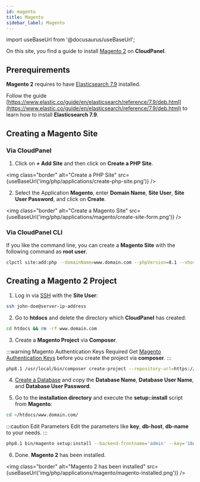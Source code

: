 ```yaml
---
id: magento
title: Magento
sidebar_label: Magento
---
```


import useBaseUrl from '@docusaurus/useBaseUrl';

On this site, you find a guide to install [Magento 2](https://business.adobe.com/products/magento/open-source.html) on **CloudPanel**.

## Prerequirements

**Magento 2** requires to have [Elasticsearch 7.9](https://www.elastic.co/guide/en/elasticsearch/reference/7.9/deb.html) installed.

Follow the guide [https://www.elastic.co/guide/en/elasticsearch/reference/7.9/deb.html](https://www.elastic.co/guide/en/elasticsearch/reference/7.9/deb.html) to learn how to install **Elasticsearch 7.9**.

## Creating a Magento Site

### Via CloudPanel

1. Click on **+ Add Site** and then click on **Create a PHP Site**.

<img class="border" alt="Create a PHP Site" src={useBaseUrl('img/php/applications/create-php-site.png')} />

2. Select the Application **Magento**, enter **Domain Name**, **Site User**, **Site User Password**, and click on **Create**.

<img class="border" alt="Create a Magento Site" src={useBaseUrl('img/php/applications/magento/create-site-form.png')} />

### Via CloudPanel CLI

If you like the command line, you can create a **Magento Site** with the following command as **root user**.

```bash
clpctl site:add:php --domainName=www.domain.com --phpVersion=8.1 --vhostTemplate='Magento 2' --siteUser='john-doe' --siteUserPassword='!secretPassword!'
```

## Creating a Magento 2 Project

1. Log in via [SSH](../../../frontend-area/ssh-ftp/#ssh-login) with the **Site User**:

```bash
ssh john-doe@server-ip-address
```

2. Go to **htdocs** and delete the directory which **CloudPanel** has created:

```bash
cd htdocs && rm -rf www.domain.com
```

3. Create a **Magento Project** via **Composer**.

:::warning Magento Authentication Keys Required
Get [Magento Authentication Keys](https://devdocs.magento.com/guides/v2.3/install-gde/prereq/connect-auth.html) before you create the project via **composer**.
:::

```bash
php8.1 /usr/local/bin/composer create-project --repository-url=https://repo.magento.com/ magento/project-community-edition www.domain.com
```

4. [Create a Database](../../../frontend-area/databases/#adding-a-database) and copy the **Database Name**, **Database User Name**, and **Database User Password**.

5. Go to the **installation directory** and execute the **setup::install** script from **Magento**:

```bash
cd ~/htdocs/www.domain.com/
```

:::caution Edit Parameters
Edit the parameters like **key**, **db-host**, **db-name** to your needs.
:::

```bash
php8.1 bin/magento setup:install --backend-frontname='admin' --key='18Av6ITivOZG3gwY1DhMDWtlLfx1spLP' --session-save='files' --db-host='127.0.0.1' --db-name='magento2' --db-user='magento2' --db-password='magento2' --base-url='https://www.domain.com/' --base-url-secure='https://www.domain.com/' --admin-user='admin' --admin-password='!admin123!' --admin-email='john@doe.com' --admin-firstname='John' --admin-lastname='Doe'
```

6. Done. **Magento 2** has been installed.

<img class="border" alt="Magento 2 has been installed" src={useBaseUrl('img/php/applications/magento/magento-installed.png')} />